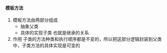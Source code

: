 #### 模板方法

1. 模板方法由两部分组成
    - 抽象父类
    - 具体的实现子类
    也就是继承的关系
2. 作用
    子类的方法种类和执行顺序都是不变的，所以把这部分逻辑封装到父类中，子类方法的具体实现是可变的